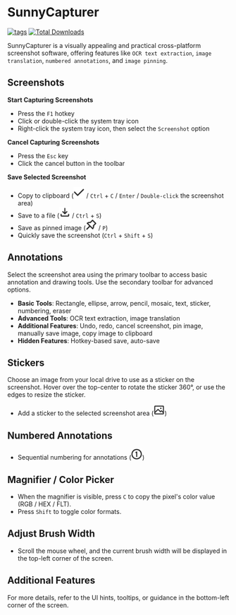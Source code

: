 # SunnyCapturer  

[<img src="https://img.shields.io/github/release/XMuli/SunnyCapturer.svg?label=version" alt="tags"/>](https://github.com/XMuli/SunnyCapturer/releases)   [<img src="https://img.shields.io/github/downloads/XMuli/SunnyCapturer/total" alt="Total Downloads" />](https://github.com/XMuli/SunnyCapturer/releases)  

SunnyCapturer is a visually appealing and practical cross-platform screenshot software, offering features like `OCR text extraction`, `image translation`, `numbered annotations`, and `image pinning`.



## Screenshots  

**Start Capturing Screenshots**  

- Press the `F1` hotkey  
- Click or double-click the system tray icon  
- Right-click the system tray icon, then select the `Screenshot` option  



**Cancel Capturing Screenshots**  

- Press the `Esc` key  
- Click the cancel button in the toolbar  



**Save Selected Screenshot**  
- Copy to clipboard (<img src="./_media/img/copy_dark.svg" alt="Copy to Clipboard" width="25" height="25"> / `Ctrl` + `C` / `Enter` / `Double-click` the screenshot area)  
- Save to a file (<img src="./_media/img/save_dark.svg" alt="Save Screenshot" width="25" height="25"> / `Ctrl` + `S`)  
- Save as pinned image (<img src="./_media/img/pin_dark.svg" alt="Pin Image" width="25" height="25"> / `P`)  
- Quickly save the screenshot (`Ctrl` + `Shift` + `S`)  



## Annotations  

Select the screenshot area using the primary toolbar to access basic annotation and drawing tools. Use the secondary toolbar for advanced options.  

- **Basic Tools**: Rectangle, ellipse, arrow, pencil, mosaic, text, sticker, numbering, eraser  
- **Advanced Tools**: OCR text extraction, image translation  
- **Additional Features**: Undo, redo, cancel screenshot, pin image, manually save image, copy image to clipboard  
- **Hidden Features**: Hotkey-based save, auto-save  



## Stickers  

Choose an image from your local drive to use as a sticker on the screenshot. Hover over the top-center to rotate the sticker 360°, or use the edges to resize the sticker.  

- Add a sticker to the selected screenshot area (<img src="./_media/img/image_dark.svg" alt="Add Sticker" width="25" height="25">)  



## Numbered Annotations  

- Sequential numbering for annotations (<img src="./_media/img/counter_dark.svg" alt="Numbering" width="25" height="25">)  



## Magnifier / Color Picker  

- When the magnifier is visible, press `C` to copy the pixel's color value (RGB / HEX / FLT).  
- Press `Shift` to toggle color formats.  



## Adjust Brush Width  

- Scroll the mouse wheel, and the current brush width will be displayed in the top-left corner of the screen.  



## Additional Features  

For more details, refer to the UI hints, tooltips, or guidance in the bottom-left corner of the screen.  